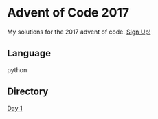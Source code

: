 # Advent of Code 2017
My solutions for the 2017 advent of code. 
[Sign Up!](http://adventofcode.com/2017)
<br>
## Language
python
## Directory
[Day 1](https://github.com/James-Burgess/aoc/blob/master/dayOne.py)
